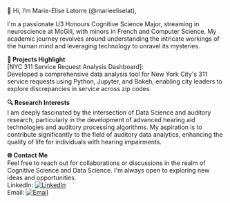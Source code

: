 👋 Hi, I’m Marie-Elise Latorre (@marieeliselat), 

I'm a passionate U3 Honours Cognitive Science Major, streaming in neuroscience at McGill, with minors in French and Computer Science. My academic journey revolves around understanding the intricate workings of the human mind and leveraging technology to unravel its mysteries.

**🌟 Projects Highlight**  
[NYC 311 Service Request Analysis Dashboard]:  
Developed a comprehensive data analysis tool for New York City's 311 service requests using Python, Jupyter, and Bokeh, enabling city leaders to explore discrepancies in service across zip codes.   

**🔍 Research Interests**  
I am deeply fascinated by the intersection of Data Science and auditory research, particularly in the development of advanced hearing aid technologies and auditory processing algorithms. My aspiration is to contribute significantly to the field of auditory data analytics, enhancing the quality of life for individuals with hearing impairments.

**🌐 Contact Me**  
Feel free to reach out for collaborations or discussions in the realm of Cognitive Science and Data Science. I'm always open to exploring new ideas and opportunities.  
LinkedIn: [![LinkedIn](https://img.shields.io/badge/LinkedIn-Connect%20with%20me-%23974ee5.svg?&style=flat&logo=linkedin&logoColor=white)](https://www.linkedin.com/in/marie-elise-latorre)  
Email: [![Email](https://img.shields.io/badge/Email-Contact%20Me-%23974ee5.svg?&style=flat&logo=microsoft-outlook&logoColor=white)](mailto:marie-elise.latorre@mail.mcgill.ca)



